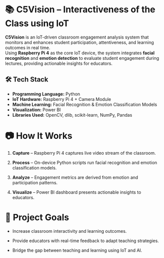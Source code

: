# 📚 C5Vision – Interactiveness of the Class using IoT  

**C5Vision** is an IoT-driven classroom engagement analysis system that monitors and enhances student participation, attentiveness, and learning outcomes in real time.  
Using **Raspberry Pi 4** as the core IoT device, the system integrates **facial recognition** and **emotion detection** to evaluate student engagement during lectures, providing actionable insights for educators.  


## 🛠 Tech Stack
- **Programming Language:** Python  
- **IoT Hardware:** Raspberry Pi 4 + Camera Module  
- **Machine Learning:** Facial Recognition & Emotion Classification Models  
- **Visualization:** Power BI  
- **Libraries Used:** OpenCV, dlib, scikit-learn, NumPy, Pandas


# **📷 How It Works**

1) **Capture** – Raspberry Pi 4 captures live video stream of the classroom.

2) **Process** – On-device Python scripts run facial recognition and emotion classification models.

3) **Analyze** – Engagement metrics are derived from emotion and participation patterns.

4) **Visualize** – Power BI dashboard presents actionable insights to educators.


# **🎯 Project Goals**

- Increase classroom interactivity and learning outcomes.

- Provide educators with real-time feedback to adapt teaching strategies.

- Bridge the gap between teaching and learning using IoT and AI.
